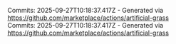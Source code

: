 Commits: 2025-09-27T10:18:37.417Z - Generated via https://github.com/marketplace/actions/artificial-grass
<br>
Commits: 2025-09-27T10:18:37.417Z - Generated via https://github.com/marketplace/actions/artificial-grass
<br>
